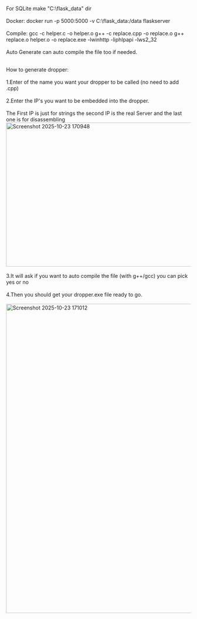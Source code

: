 For SQLite make "C:\flask_data" dir <br><br>
Docker: docker run -p 5000:5000 -v C:\flask_data:/data flaskserver <br><br>
Compile: gcc -c helper.c -o helper.o g++ -c replace.cpp -o replace.o g++ replace.o helper.o -o replace.exe -lwinhttp -liphlpapi -lws2_32 <br><br>
Auto Generate can auto compile the file too if needed.<br><br>

How to generate dropper:<br><br>
1.Enter of the name you want your dropper to be called (no need to add .cpp)<br><br>
2.Enter the IP's you want to be embedded into the dropper.<br><br>
  The First IP is just for strings the second IP is the real Server and the last one is for disassembling
<br>
<img width="1165" height="393" alt="Screenshot 2025-10-23 170948" src="https://github.com/user-attachments/assets/38b21f69-4def-4c20-820f-edf0f9452495" />
<br>
<br>
3.It will ask if you want to auto compile the file (with g++/gcc) you can pick yes or no<br><br>
4.Then you should get your dropper.exe file ready to go.
<br>
<br>
<img width="1601" height="844" alt="Screenshot 2025-10-23 171012" src="https://github.com/user-attachments/assets/56bfd550-9012-4b37-a6bd-c22aed424c3b" />
